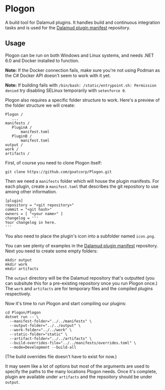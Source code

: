 # Plogon

A build tool for Dalamud plugins. It handles build and continuous integration tasks and is used for the [Dalamud plugin manifest](https://github.com/goatcorp/DalamudPluginsD17/) repository.

## Usage

Plogon can be run on both Windows and Linux systems, and needs .NET 6.0 and Docker installed to function.

**Note:** If the Docker connection fails, make sure you're not using Podman as the C# Docker API doesn't seem to work with it yet.

**Note:** If building fails with `/bin/bash: /static/entrypoint.sh: Permission denied` try disabling SELinux temporarily with `setenforce 0`.

Plogon also requires a specific folder structure to work. Here's a preview of the folder structure we will create:

```
Plogon /
   ...
manifests /
   PluginA /
       manifest.toml
   PluginB /
       manifest.toml
output /
work /
artifacts /
```

First, of course you need to clone Plogon itself:

```
git clone https://github.com/goatcorp/Plogon.git
```

Then we need a `manifests` folder which will house the plugin manifests. For each plugin, create a `manifest.toml` that describes the git repository to use among other information.

```
[plugin]
repository = "<git repository>"
commit = "<git hash>"
owners = [ "<your name>" ]
changelog = '''
Your changelog in here.
'''
```

You also need to place the plugin's icon into a subfolder named `icon.png`.

You can see plenty of examples in the [Dalamud plugin manifest](https://github.com/goatcorp/DalamudPluginsD17/) repository. Next you need to create some empty folders:

```
mkdir output
mkdir work
mkdir artifacts
```

The `output` directory will be the Dalamud repository that's outputted (you can subsitute this for a pre-existing repository once you run Plogon once.) The `work` and `artifacts` are for temporary files and the compiled plugins respectively.

Now it's time to run Plogon and start compiling our plugins:

```
cd Plogon/Plogon
dotnet run -- \
  --manifest-folder="../../manifests" \
  --output-folder="../../output" \
  --work-folder="../../work" \
  --static-folder="static" \
  --artifact-folder="../../artifacts" \
  --build-overrides-file="../../manifests/overrides.toml" \
  --mode=Development --build-all
```
(The build overrides file doesn't have to exist for now.)

It may seem like a lot of options but most of the arguments are used to specify the paths to the many locations Plogon needs. Once it's complete, plugin are available under `artifacts` and the repsoitory should be under `output`.
